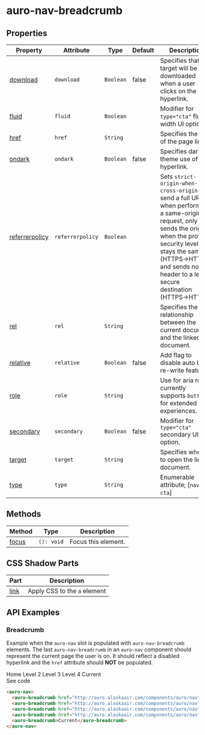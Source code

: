 

# auro-nav-breadcrumb

## Properties

| Property         | Attribute        | Type      | Default | Description                                      |
|------------------|------------------|-----------|---------|--------------------------------------------------|
| [download](#download)       | `download`       | `Boolean` | false   | Specifies that the target will be downloaded when a user clicks on the hyperlink. |
| [fluid](#fluid)          | `fluid`          | `Boolean` |         | Modifier for `type="cta"` fluid-width UI option. |
| [href](#href)           | `href`           | `String`  |         | Specifies the URL of the page link.              |
| [ondark](#ondark)         | `ondark`         | `Boolean` | false   | Specifies dark theme use of hyperlink.           |
| [referrerpolicy](#referrerpolicy) | `referrerpolicy` | `Boolean` |         | Sets `strict-origin-when-cross-origin` to send a full URL when performing a same-origin request, only sends the origin when the protocol security level stays the same (HTTPS→HTTPS), and sends no header to a less secure destination (HTTPS→HTTP). |
| [rel](#rel)            | `rel`            | `String`  |         | Specifies the relationship between the current document and the linked document. |
| [relative](#relative)       | `relative`       | `Boolean` | false   | Add flag to disable auto URL re-write feature.   |
| [role](#role)           | `role`           | `String`  |         | Use for aria roles; currently supports `button` for extended experiences. |
| [secondary](#secondary)      | `secondary`      | `Boolean` | false   | Modifier for `type="cta"` secondary UI option.   |
| [target](#target)         | `target`         | `String`  |         | Specifies where to open the linked document.     |
| [type](#type)           | `type`           | `String`  |         | Enumerable attribute; [`nav`, `cta`]             |

## Methods

| Method  | Type       | Description         |
|---------|------------|---------------------|
| [focus](#focus) | `(): void` | Focus this element. |

## CSS Shadow Parts

| Part   | Description                  |
|--------|------------------------------|
| [link](#link) | Apply CSS to the `a` element |

## API Examples

### Breadcrumb

Example when the `auro-nav` slot is populated with `auro-nav-breadcrumb` elements. The last `auro-nav-breadcrumb` in an `auro-nav` component should represent
the current page the user is on. It should reflect a disabled hyperlink and the `href` attribute should **NOT** be populated.

<div class="exampleWrapper">
  <auro-nav>
    <auro-breadcrumb href="http://auro.alaskaair.com/components/auro/nav">Home</auro-breadcrumb>
    <auro-breadcrumb href="http://auro.alaskaair.com/components/auro/nav">Level 2</auro-breadcrumb>
    <auro-breadcrumb href="http://auro.alaskaair.com/components/auro/nav">Level 3</auro-breadcrumb>
    <auro-breadcrumb href="http://auro.alaskaair.com/components/auro/nav">Level 4</auro-breadcrumb>
    <auro-breadcrumb>Current</auro-breadcrumb>
  </auro-nav>
</div>
<auro-accordion lowProfile justifyRight>
  <span slot="trigger">See code</span>

```html
<auro-nav>
  <auro-breadcrumb href="http://auro.alaskaair.com/components/auro/nav">Home</auro-breadcrumb>
  <auro-breadcrumb href="http://auro.alaskaair.com/components/auro/nav">Level 2</auro-breadcrumb>
  <auro-breadcrumb href="http://auro.alaskaair.com/components/auro/nav">Level 3</auro-breadcrumb>
  <auro-breadcrumb href="http://auro.alaskaair.com/components/auro/nav">Level 4</auro-breadcrumb>
  <auro-breadcrumb>Current</auro-breadcrumb>
</auro-nav>
```

</auro-accordion>
